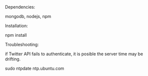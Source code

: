 Dependencies:

mongodb, nodejs, npm

Installation:

npm install

Troubleshooting:

if Twitter API fails to authenticate, it is posible the server time may be drifting.

sudo ntpdate ntp.ubuntu.com
